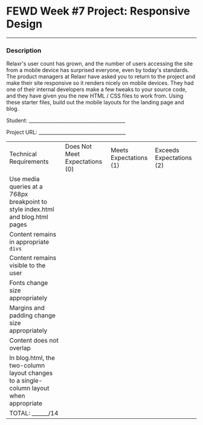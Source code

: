 # FEWD Week #7 Project: Responsive Design

---


### Description


Relaxr's user count has grown, and the number of users accessing the site from a mobile device has surprised everyone, even by today's standards. The product managers at Relaxr have asked you to return to the project and make their site responsive so it renders nicely on mobile devices. They had one of their internal developers make a few tweaks to your source code, and they have given you the new HTML / CSS files to work from. Using these starter files, build out the mobile layouts for the landing page and blog.

Student: ________________________________________

Project URL: ____________________________________

|                                                                                               |                                |                        |                          |
|-----------------------------------------------------------------------------------------------|--------------------------------|------------------------|--------------------------|
| Technical Requirements                                                                        | Does Not Meet Expectations (0) | Meets Expectations (1) | Exceeds Expectations (2) |
| Use media queries at a 768px breakpoint to style index.html and blog.html pages               |                                |                        |                          |
| Content remains in appropriate ```divs```                                                     |                                |                        |                          |
| Content remains visible to the user                                                           |                                |                        |                          |
| Fonts change size appropriately                                                               |                                |                        |                          |
| Margins and padding change size appropriately                                                 |                                |                        |                          |
| Content does not overlap                                                                      |                                |                        |                          |
| In blog.html, the two-column layout changes to a single-column layout when appropriate        |                                |                        |                          |
| TOTAL: ______/14                                                                              |                                |                        |                          |
